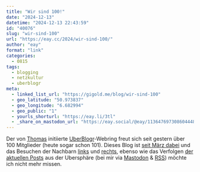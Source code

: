 ```yaml
---
title: "Wir sind 100!"
date: "2024-12-13"
datetime: "2024-12-13 22:43:59"
id: "40076"
slug: "wir-sind-100"
url: "https://eay.cc/2024/wir-sind-100/"
author: "eay"
format: "link"
categories:
  - 0815
tags:
  - blogging
  - netzkultur
  - uberblogr
meta:
  - linked_list_url: "https://gigold.me/blog/wir-sind-100"
  - geo_latitude: "50.973837"
  - geo_longitude: "6.682994"
  - geo_public: "1"
  - yourls_shorturl: "https://eay.li/3tl"
  - _share_on_mastodon_url: "https://eay.social/@eay/113647697308604448"
---
```


Der von [Thomas](https://gigold.me/) initiierte [UberBlogr](https://uberblogr.de/)\-Webring freut sich seit gestern über 100 Mitglieder (heute sogar schon 101). Dieses Blog ist [seit März dabei](https://eay.cc/2024/hier-herr-der-ringe-referenz-einsetzen/) und das Besuchen der Nachbarn [links](https://hmbl.blog/) und [rechts](https://kobaltauge.de/), ebenso wie das Verfolgen [der aktuellen Posts](https://uberblogr.de/last) aus der Ubersphäre (bei mir via [Mastodon](https://mastodon.bot/@uberblogr) & [RSS](https://uberblogr.de/rss)) möchte ich nicht mehr missen.
